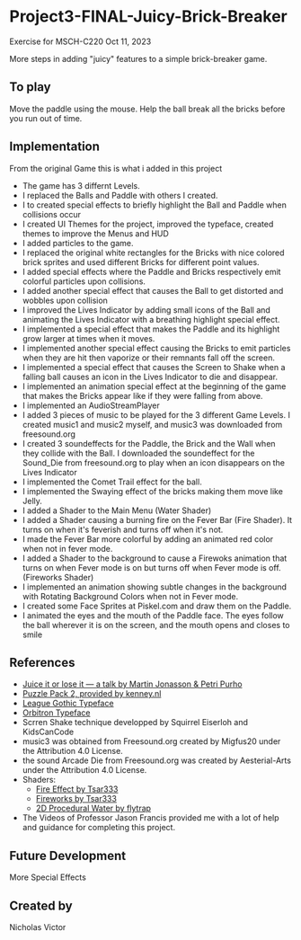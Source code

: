 # Project3-FINAL-Juicy-Brick-Breaker

Exercise for MSCH-C220
Oct 11, 2023

More steps in adding "juicy" features to a simple brick-breaker game.

## To play

Move the paddle using the mouse. Help the ball break all the bricks before you run out of time.


## Implementation

From the original Game this is what i added in this project
* The game has 3 differnt Levels.
* I replaced the Balls and Paddle with others I created.
* I  to created special effects to  briefly highlight the Ball and Paddle when collisions occur
* I created UI Themes for the project, improved the typeface, created themes to improve the Menus and HUD
* I added particles to the game.
* I replaced the original white rectangles  for the Bricks with nice colored brick sprites and used different Bricks for different point values.
* I added special effects where the Paddle and Bricks respectively emit colorful particles upon collisions.
* I added another special effect that causes the Ball to get distorted and wobbles upon collision
* I improved the Lives Indicator by adding small icons of the Ball and animating the Lives Indicator with a breathing highlight special effect.
* I implemented a special effect that makes the Paddle and its highlight grow larger at times when it moves.
* I implemented another special effect causing the Bricks to emit particles when they are hit then vaporize or their remnants fall off the screen.
* I implemented a special effect that causes the Screen to Shake when a falling ball causes an icon in the Lives Indicator to die and disappear.
* I implemented an animation special effect at the beginning of the game that makes the Bricks appear like if they were falling from above.
* I implemented an AudioStreamPlayer
* I added 3 pieces of music to be played for the 3 different Game Levels. I created music1 and music2 myself, and music3 was downloaded from freesound.org
* I created 3 soundeffects for the Paddle, the Brick and the Wall when they collide with the Ball. I downloaded the soundeffect for the Sound_Die from freesound.org to play when an icon disappears on the Lives Indicator
* I implemented the Comet Trail effect for the ball.
* I implemented the Swaying effect of the bricks making them move like Jelly.
* I added a Shader to the Main Menu (Water Shader)
* I added a Shader causing a burning fire on the Fever Bar (Fire Shader). It turns on when it's feverish and turns off when it's not.
* I made the Fever Bar more colorful by adding an animated red color when not in fever mode.
* I added a Shader to the background to cause a Firewoks animation that turns on when  Fever mode is on but turns off when Fever mode is off. (Fireworks Shader)
* I implemented  an animation showing subtle changes in the background with Rotating Background Colors when not in Fever mode.
* I created some Face Sprites at Piskel.com and draw them on the Paddle.
* I animated the eyes and the mouth of the Paddle face. The eyes follow the ball wherever it is on the screen, and the mouth opens and closes to smile
 


## References
 * [Juice it or lose it — a talk by Martin Jonasson & Petri Purho](https://www.youtube.com/watch?v=Fy0aCDmgnxg)
 * [Puzzle Pack 2, provided by kenney.nl](https://kenney.nl/assets/puzzle-pack-2)
 * [League Gothic Typeface](https://www.theleagueofmoveabletype.com/league-gothic)
 * [Orbitron Typeface](https://www.theleagueofmoveabletype.com/orbitron)
 * Scrren Shake technique developped by Squirrel Eiserloh and KidsCanCode
 * music3 was obtained from Freesound.org created by Migfus20 under the Attribution 4.0 License.
 * the sound Arcade Die from Freesound.org was created by Aesterial-Arts under the Attribution 4.0 License.
 *  Shaders:
	  * [Fire Effect by Tsar333](https://godotshaders.com/shader/fire-effect/)
	  * [Fireworks by Tsar333](https://godotshaders.com/shader/fireworks/)
	  * [2D Procedural Water by flytrap](https://godotshaders.com/shader/perlin-procedural-water/)
 * The Videos of Professor Jason Francis provided me with a lot of help and guidance for completing this project.
 

## Future Development

More Special Effects


## Created by
Nicholas Victor

